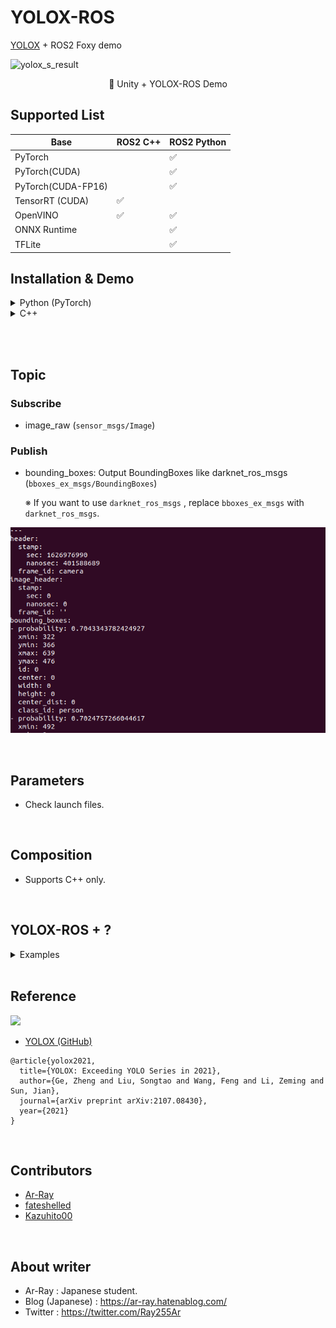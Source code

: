 # YOLOX-ROS

[YOLOX](https://github.com/Megvii-BaseDetection/YOLOX) + ROS2 Foxy demo

![yolox_s_result](https://github.com/Ar-Ray-code/RenderTexture2ROS2Image/blob/main/images_for_readme/unity-demo.gif?raw=true)

<div align="center">🔼 Unity + YOLOX-ROS Demo</div>

## Supported List

| Base            | ROS2 C++ | ROS2 Python |
| --------------- | -------- | ----------- |
| PyTorch         |           | ✅           |
| PyTorch(CUDA)   |           | ✅           |
| PyTorch(CUDA-FP16) |           | ✅           |
| TensorRT (CUDA) |  ✅       |              |
| OpenVINO        |  ✅       | ✅           |
| ONNX Runtime    |           | ✅           |
| TFLite          |           | ✅           |

<!-- ### Raspberry Pi4 🍓 + NCS2 + YOLOX-ROS

Good news for studets❗🍓

Check [GitHub Wiki](https://github.com/Ar-Ray-code/YOLOX-ROS/wiki/YOLOX-ROS---Raspbian-(NCS2)) to try YOLOX-ROS. -->

## Installation & Demo
<details>
<summary>Python (PyTorch)</summary>

## Requirements

- ROS2 Foxy
- OpenCV 4
- Python 3.8 (Ubuntu 20.04 Default)
- PyTorch >= v1.7
- [YOLOX v0.3.0](https://github.com/Megvii-BaseDetection/YOLOX)
- [bbox_ex_msgs](https://github.com/Ar-Ray-code/bbox_ex_msgs)

## Installation

Install the dependent packages based on all tutorials.

### STEP 1 : Download from GitHub

```bash
mkdir -p ~/ros2_ws/src
cd ~/ros2_ws/src
git clone https://github.com/Ar-Ray-code/yolox_ros.git --recursive
```

### STEP 2 : YOLOX Installation (yolox_ros_py)

```bash
pip3 install yolox
```

### STEP 3 : Install YOLOX-ROS

```bash
source /opt/ros/foxy/setup.bash
sudo apt install ros-foxy-v4l2-camera
# source /opt/intel/openvino_2021/bin/setupvars.sh # <- Using OpenVINO
colcon build --symlink-install # weights (YOLOX-Nano) files will be installed automatically.
```

**Automatic download weights**

- yolox_nano.onnx by [Megvii-BaseDetection/YOLOX](https://github.com/Megvii-BaseDetection/YOLOX)
- yolox_nano.pth by [Megvii-BaseDetection/YOLOX](https://github.com/Megvii-BaseDetection/YOLOX)
- model.onnx by [Kazuhito00](https://github.com/Kazuhito00/Person-Detection-using-RaspberryPi-CPU)
- model.tflite by [Kazuhito00](https://github.com/Kazuhito00/Person-Detection-using-RaspberryPi-CPU)

### (Step 3) Using CUDA

If you have NVIDIA Graphics, you can run YOLOX-ROS on GPU.

**Additional installing lists**

- NVIDIA Graphics Driver
- CUDA toolkit (11.0)
- torch+cuda

```bash
source /opt/ros/foxy/setup.bash
sudo apt install ros-foxy-v4l2-camera
colcon build --symlink-install # weights (YOLOX-Nano) files will be installed automatically.
```

### Step : Demo

Connect your web camera.

```bash
source /opt/ros/foxy/setup.bash
source ~/ros2_ws/install/local_setup.bash
ros2 launch yolox_ros_py yolox_nano_cpu.launch.py # <- CPU (PyTorch)
# ros2 launch yolox_ros_py yolox_nano.launch.py # <- GPU (PyTorch)
# ros2 launch yolox_ros_py yolox_nano_onnx.launch.py # <- ONNXRuntime

# OpenVINO -------------------------------------
# source /opt/intel/openvino_2021/bin/setupvars.sh
# ros2 launch yolox_ros_py yolox_nano_openvino.launch.py
```

</details>

<details>
<summary>C++</summary>

Check [this URL](https://github.com/Ar-Ray-code/YOLOX-ROS/tree/main/yolox_ros_cpp).

</details>

<br></br>

## Topic

### Subscribe

- image_raw (`sensor_msgs/Image`)

### Publish

<!-- - yolox/image_raw : Resized image (`sensor_msgs/Image`) -->

- bounding_boxes: Output BoundingBoxes like darknet_ros_msgs (`bboxes_ex_msgs/BoundingBoxes`)

  ※ If you want to use `darknet_ros_msgs` , replace `bboxes_ex_msgs` with `darknet_ros_msgs`.

![yolox_topic](images_for_readme/yolox_topic.png)

<br>

## Parameters 

- Check launch files.

<br>

## Composition

- Supports C++ only.

<br>

## YOLOX-ROS + ?

<details>
<summary>Examples</summary>

### Web Camera (v4l2-camera)

- [yolox_nano_onnx.launch.py](./yolox_ros_py/launch/yolox_nano_onnx_camera.launch.py)

```bash
ros2 launch yolox_ros_py yolox_nano_onnx.launch.py video_device:=/dev/video0
```

![](./images_for_readme/yolox_webcam.png)

### Unity

- [Ar-Ray-code/RenderTexture2ROS2Image](https://github.com/Ar-Ray-code/RenderTexture2ROS2Image)

![yolox_s_result](https://github.com/Ar-Ray-code/RenderTexture2ROS2Image/blob/main/images_for_readme/unity-demo.gif?raw=true)

### Gazebo

- [yolox_nano_onnx_gazebo.launch.py](./yolox_ros_py/launch/yolox_nano_onnx_gazebo.launch.py)

```bash
ros2 launch yolox_ros_py yolox_nano_onnx_gazebo.launch.py
```

![](./images_for_readme/gazebo.png)

### YouTube

- [yolox_nano_onnx_youtube.launch.py](./yolox_ros_py/launch/yolox_nano_onnx_youtube.launch.py)
- [Ar-Ray-code/YouTube-publisher-ROS2](https://github.com/Ar-Ray-code/YouTube-publisher-ROS2)

```bash
# git clone https://github.com/Ar-Ray-code/YOLOX-ROS.git --recursive
vcs import . < YOLOX-ROS/youtube-publisher.repos
pip3 install -r YOLOX-ROS/requirements.txt
pip3 install -r YouTube-publisher-ROS2/requirements.txt
cd ..
colcon build --symlink-install --pacakges-select yolox_ros_py bboxes_ex_msgs youtube_publisher
source install/setup.bash

# run launch.py
ros2 launch yolox_ros_py yolox_nano_onnx_youtube.launch.py
```

![](./images_for_readme/yolox_ydl.png)

</details>

<br>

## Reference

![](https://raw.githubusercontent.com/Megvii-BaseDetection/YOLOX/main/assets/logo.png)

- [YOLOX (GitHub)](https://github.com/Megvii-BaseDetection/YOLOX)

```
@article{yolox2021,
  title={YOLOX: Exceeding YOLO Series in 2021},
  author={Ge, Zheng and Liu, Songtao and Wang, Feng and Li, Zeming and Sun, Jian},
  journal={arXiv preprint arXiv:2107.08430},
  year={2021}
}
```

<br>

## Contributors
- [Ar-Ray](https://github.com/Ar-Ray-code)
- [fateshelled](https://github.com/fateshelled)
- [Kazuhito00](https://github.com/Kazuhito00)

<br>

## About writer

- Ar-Ray : Japanese student.
- Blog (Japanese) : https://ar-ray.hatenablog.com/
- Twitter : https://twitter.com/Ray255Ar
